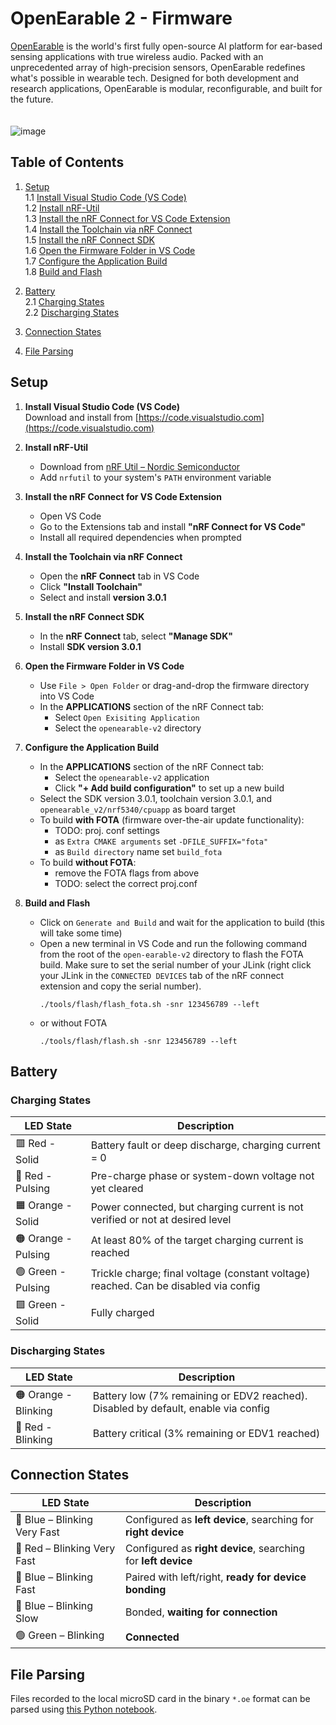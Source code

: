 # OpenEarable 2 - Firmware

[OpenEarable](openearable.com) is the world's first fully open-source AI platform for ear-based sensing applications with true wireless audio. Packed with an unprecedented array of high-precision sensors, OpenEarable redefines what's possible in wearable tech. Designed for both development and research applications, OpenEarable is modular, reconfigurable, and built for the future.
<br/><br/><br/>
![image](https://github.com/user-attachments/assets/8cb55571-c6bc-4f51-b2ae-628f7be3661c)

## Table of Contents

1. [Setup](#setup)  
   1.1 [Install Visual Studio Code (VS Code)](#install-visual-studio-code-vs-code)  
   1.2 [Install nRF-Util](#install-nrf-util)  
   1.3 [Install the nRF Connect for VS Code Extension](#install-the-nrf-connect-for-vs-code-extension)  
   1.4 [Install the Toolchain via nRF Connect](#install-the-toolchain-via-nrf-connect)  
   1.5 [Install the nRF Connect SDK](#install-the-nrf-connect-sdk)  
   1.6 [Open the Firmware Folder in VS Code](#open-the-firmware-folder-in-vs-code)  
   1.7 [Configure the Application Build](#configure-the-application-build)  
   1.8 [Build and Flash](#build-and-flash)  

2. [Battery](#battery)  
   2.1 [Charging States](#charging-states)  
   2.2 [Discharging States](#discharging-states)  

3. [Connection States](#connection-states)  

4. [File Parsing](#file-parsing)  


## Setup
1. **Install Visual Studio Code (VS Code)**  
   Download and install from [https://code.visualstudio.com](https://code.visualstudio.com)

2. **Install nRF-Util**  
   - Download from [nRF Util – Nordic Semiconductor](https://www.nordicsemi.com/Products/Development-tools/nRF-Util)  
   - Add `nrfutil` to your system's `PATH` environment variable

3. **Install the nRF Connect for VS Code Extension**  
   - Open VS Code  
   - Go to the Extensions tab and install **"nRF Connect for VS Code"**  
   - Install all required dependencies when prompted

4. **Install the Toolchain via nRF Connect**  
   - Open the **nRF Connect** tab in VS Code  
   - Click **"Install Toolchain"**  
   - Select and install **version 3.0.1**

5. **Install the nRF Connect SDK**  
   - In the **nRF Connect** tab, select **"Manage SDK"**  
   - Install **SDK version 3.0.1**

6. **Open the Firmware Folder in VS Code**  
   - Use `File > Open Folder` or drag-and-drop the firmware directory into VS Code
   - In the **APPLICATIONS** section of the nRF Connect tab:
     - Select `Open Exisiting Application`
     - Select the `openearable-v2` directory

7. **Configure the Application Build**  
   - In the **APPLICATIONS** section of the nRF Connect tab:  
     - Select the `openearable-v2` application  
     - Click **"+ Add build configuration"** to set up a new build
   - Select the SDK version 3.0.1, toolchain version 3.0.1, and `openearable_v2/nrf5340/cpuapp` as board target
   - To build **with FOTA** (firmware over-the-air update functionality):
     - TODO: proj. conf settings
     - as `Extra CMAKE arguments` set `-DFILE_SUFFIX="fota"`
     - as `Build directory` name set `build_fota`
   -  To build **without FOTA**:
      - remove the FOTA flags from above
      - TODO: select the correct proj.conf

8. **Build and Flash**
   - Click on `Generate and Build` and wait for the application to build (this will take some time)
   - Open a new terminal in VS Code and run the following command from the root of the `open-earable-v2` directory to flash the FOTA build. Make sure to set the serial number of your JLink (right click your JLink in the `CONNECTED DEVICES` tab of the nRF connect extension and copy the serial number).
     ```
     ./tools/flash/flash_fota.sh -snr 123456789 --left
     ```
   - or without FOTA
     ```
     ./tools/flash/flash.sh -snr 123456789 --left
     ```



## Battery
### Charging States

| LED State         | Description                                                                 |
|------------------|-----------------------------------------------------------------------------|
| 🟥 Red - Solid      | Battery fault or deep discharge, charging current = 0                       |
| 🔴 Red - Pulsing    | Pre-charge phase or system-down voltage not yet cleared                     |
| 🟧 Orange - Solid   | Power connected, but charging current is not verified or not at desired level |
| 🟠 Orange - Pulsing | At least 80% of the target charging current is reached                      |
| 🟢 Green - Pulsing  | Trickle charge; final voltage (constant voltage) reached. Can be disabled via config |
| 🟩 Green - Solid    | Fully charged                                                               |



### Discharging States

| LED State           | Description                                                              |
|--------------------|--------------------------------------------------------------------------|
| 🟠 Orange - Blinking | Battery low (7% remaining or EDV2 reached). Disabled by default, enable via config |
| 🔴 Red - Blinking      | Battery critical (3% remaining or EDV1 reached)                          |


## Connection States

| LED State                           | Description                                                                 |
|-------------------------------------|-----------------------------------------------------------------------------|
| 🔵 Blue – Blinking Very Fast        | Configured as **left device**, searching for **right device**               |
| 🔴 Red – Blinking Very Fast         | Configured as **right device**, searching for **left device**               |
| 🔵 Blue – Blinking Fast             | Paired with left/right, **ready for device bonding**                        |
| 🔵 Blue – Blinking Slow             | Bonded, **waiting for connection**                                          |
| 🟢 Green – Blinking                 | **Connected**                                                               |


## File Parsing
Files recorded to the local microSD card in the binary `*.oe` format can be parsed using <a href="https://colab.research.google.com/drive/1qwdvjAM5Y5pLbNW5t3r9f0ITpAuxBKeq" target="_blank">this Python notebook</a>.






